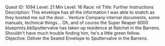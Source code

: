 Quest ID: 1094
Level: 21
Min Level: 16
Race: nil
Title: Further Instructions
Description: This envelope has all the information I was able to snatch as they booted me out the door... Venture Company internal documents, some manuals, technical things... Oh, and of course the Super Reaper 6000 blueprints.$b$bSputtervalve has taken up residence at Ratchet in the Barrens. Shouldn't have much trouble finding him, he's a little green fellow.
Objective: Deliver the Sealed Envelope to Sputtervalve in the Barrens.
